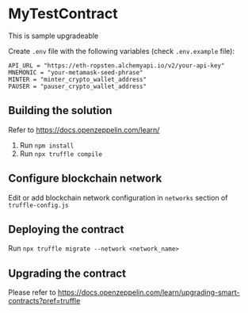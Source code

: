 # MyTestContract

This is sample upgradeable

Create `.env` file with the following variables (check `.env.example` file):
```
API_URL = "https://eth-ropsten.alchemyapi.io/v2/your-api-key"
MNEMONIC = "your-metamask-seed-phrase"
MINTER = "minter_crypto_wallet_address"
PAUSER = "pauser_crypto_wallet_address"
```

## Building the solution
Refer to https://docs.openzeppelin.com/learn/

1. Run `npm install`
4. Run `npx truffle compile`

## Configure blockchain network
Edit or add blockchain network configuration in `networks` section of `truffle-config.js`

## Deploying the contract
Run `npx truffle migrate --network <network_name>`

## Upgrading the contract
Please refer to https://docs.openzeppelin.com/learn/upgrading-smart-contracts?pref=truffle